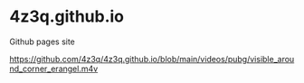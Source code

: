 # 4z3q.github.io
Github pages site

https://github.com/4z3q/4z3q.github.io/blob/main/videos/pubg/visible_around_corner_erangel.m4v

